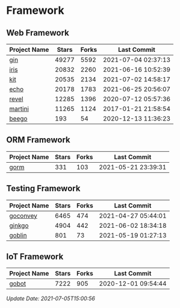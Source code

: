 # Framework

## Web Framework
| Project Name | Stars | Forks | Last Commit |
| ------------ | ----- | ----- | ----------- |
| [gin](https://github.com/gin-gonic/gin) | 49277 | 5592 | 2021-07-04 02:37:13 |
| [iris](https://github.com/kataras/iris) | 20832 | 2260 | 2021-06-16 10:52:39 |
| [kit](https://github.com/go-kit/kit) | 20535 | 2134 | 2021-07-02 14:58:17 |
| [echo](https://github.com/labstack/echo) | 20178 | 1783 | 2021-06-25 20:56:07 |
| [revel](https://github.com/revel/revel) | 12285 | 1396 | 2020-07-12 05:57:36 |
| [martini](https://github.com/go-martini/martini) | 11265 | 1124 | 2017-01-21 21:58:54 |
| [beego](https://github.com/astaxie/beego) | 193 | 54 | 2020-12-13 11:36:23 |

## ORM Framework
| Project Name | Stars | Forks | Last Commit |
| ------------ | ----- | ----- | ----------- |
| [gorm](https://github.com/jinzhu/gorm) | 331 | 103 | 2021-05-21 23:39:31 |

## Testing Framework
| Project Name | Stars | Forks | Last Commit |
| ------------ | ----- | ----- | ----------- |
| [goconvey](https://github.com/smartystreets/goconvey) | 6465 | 474 | 2021-04-27 05:44:01 |
| [ginkgo](https://github.com/onsi/ginkgo) | 4904 | 442 | 2021-06-02 18:34:18 |
| [goblin](https://github.com/franela/goblin) | 801 | 73 | 2021-05-19 01:27:13 |

## IoT Framework
| Project Name | Stars | Forks | Last Commit |
| ------------ | ----- | ----- | ----------- |
| [gobot](https://github.com/hybridgroup/gobot) | 7222 | 905 | 2020-12-01 09:54:44 |

*Update Date: 2021-07-05T15:00:56*
